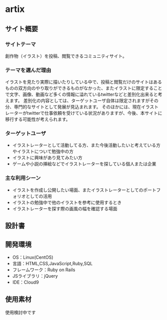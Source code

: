 # artix

## サイト概要


### サイトテーマ
創作物（イラスト）を投稿、閲覧できるコミュニティサイト。


### テーマを選んだ理由
イラストを見たり実際に描いたりしている中で、投稿と閲覧だけのサイトはあるものの双方向のやり取りができるものがなかった、またイラストに限定することで文字、画像、動画など多くの情報に溢れているtwitterなどと差別化出来ると考えます。
差別化の内容としては、ターゲットユーザ自体は限定されますがその分、専門的なサイトとして発展が見込まれます。
そのほかには、現在イラストレーターがtwitterで仕事依頼を受けている状況がありますが、今後、本サイトに移行する可能性が考えられます。


### ターゲットユーザ
- イラストレーターとして活動してる方、また今後活動したいと考えている方やイラストについて勉強中の方
- イラストに興味があり見てみたい方
- ゲームや小説の挿絵などでイラストレーターを探している個人または企業

### 主な利用シーン
- イラストを作成し公開したい場面、またイラストレーターとしてのポートフォリオとしての活用
- イラストの勉強中で他のイラストを参考に使用するとき
- イラストレーターを探す際の画風の幅を確認する場面

## 設計書


## 開発環境
- OS：Linux(CentOS)
- 言語：HTML,CSS,JavaScript,Ruby,SQL
- フレームワーク：Ruby on Rails
- JSライブラリ：jQuery
- IDE：Cloud9

## 使用素材
使用検討中です